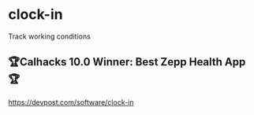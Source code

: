 # clock-in
Track working conditions

## 🏆Calhacks 10.0 Winner: Best Zepp Health App🏆
https://devpost.com/software/clock-in
